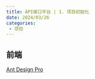 ```yaml
---
title: API接口平台 | 1. 项目初始化
date: 2024/03/26
categories:
 - 项目
---
```

## 前端
[Ant Design Pro](https://pro.ant.design/zh-CN/)

